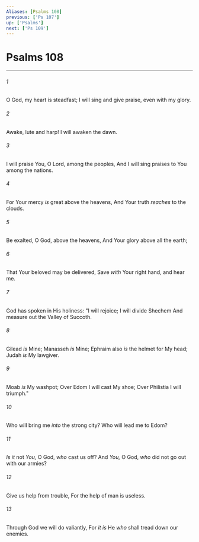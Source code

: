 ```yaml
---
Aliases: [Psalms 108]
previous: ['Ps 107']
up: ['Psalms']
next: ['Ps 109']
---
```

# Psalms 108

***


###### 1 
O God, my heart is steadfast; I will sing and give praise, even with my glory. 

###### 2 
Awake, lute and harp! I will awaken the dawn. 

###### 3 
I will praise You, O Lord, among the peoples, And I will sing praises to You among the nations. 

###### 4 
For Your mercy _is_ great above the heavens, And Your truth _reaches_ to the clouds. 

###### 5 
Be exalted, O God, above the heavens, And Your glory above all the earth; 

###### 6 
That Your beloved may be delivered, Save _with_ Your right hand, and hear me. 

###### 7 
God has spoken in His holiness: "I will rejoice; I will divide Shechem And measure out the Valley of Succoth. 

###### 8 
Gilead _is_ Mine; Manasseh _is_ Mine; Ephraim also _is_ the helmet for My head; Judah _is_ My lawgiver. 

###### 9 
Moab _is_ My washpot; Over Edom I will cast My shoe; Over Philistia I will triumph." 

###### 10 
Who will bring me _into_ the strong city? Who will lead me to Edom? 

###### 11 
_Is it_ not _You,_ O God, _who_ cast us off? And _You,_ O God, _who_ did not go out with our armies? 

###### 12 
Give us help from trouble, For the help of man is useless. 

###### 13 
Through God we will do valiantly, For _it is_ He _who_ shall tread down our enemies.
